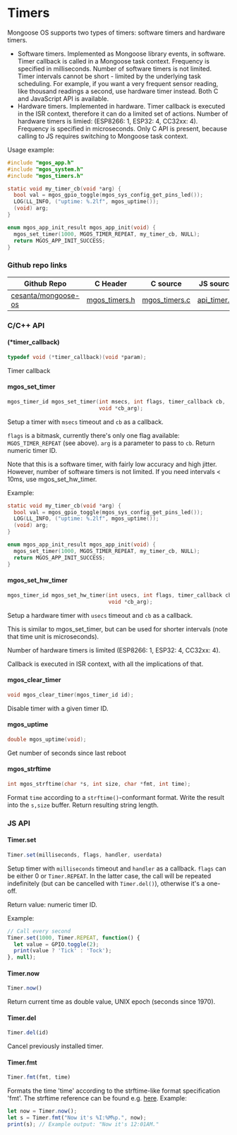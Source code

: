 
# Timers

Mongoose OS supports two types of timers: software timers and hardware
timers.

- Software timers. Implemented as Mongoose library events, in software.
  Timer callback is called in a Mongoose task context. Frequency is
  specified in milliseconds. Number of software timers is not limited.
  Timer intervals cannot be short - limited by the underlying
  task scheduling. For example, if you want a very frequent sensor reading,
  like thousand readings a second, use hardware timer instead.
  Both C and JavaScript API is available.
- Hardware timers. Implemented in hardware. Timer callback is executed in
  the ISR context, therefore it can do a limited set of actions.
  Number of hardware timers is limied: (ESP8266: 1, ESP32: 4, CC32xx: 4).
  Frequency is specified in microseconds. Only C API is present, because
  calling to JS requires switching to Mongoose task context.

Usage example:
```c
#include "mgos_app.h"
#include "mgos_system.h"
#include "mgos_timers.h"

static void my_timer_cb(void *arg) {
  bool val = mgos_gpio_toggle(mgos_sys_config_get_pins_led());
  LOG(LL_INFO, ("uptime: %.2lf", mgos_uptime());
  (void) arg;
}

enum mgos_app_init_result mgos_app_init(void) {
  mgos_set_timer(1000, MGOS_TIMER_REPEAT, my_timer_cb, NULL);
  return MGOS_APP_INIT_SUCCESS;
}
```
 
### Github repo links
| Github Repo | C Header | C source  | JS source |
| ----------- | -------- | --------  | ----------------- |
| [cesanta/mongoose-os](https://github.com/cesanta/mongoose-os) | [mgos_timers.h](https://github.com/cesanta/mongoose-os/tree/master/fw/include/mgos_timers.h) | [mgos_timers.c](https://github.com/cesanta/mongoose-os/tree/master/fw/src/mgos_timers.c)  | [api_timer.js](http://github.com/mongoose-os-libs/mjs/tree/master/fs/api_timer.js)         |


### C/С++ API
#### (*timer_callback)

```c
typedef void (*timer_callback)(void *param);
```
 Timer callback 
#### mgos_set_timer

```c
mgos_timer_id mgos_set_timer(int msecs, int flags, timer_callback cb,
                             void *cb_arg);
```

Setup a timer with `msecs` timeout and `cb` as a callback.

`flags` is a bitmask, currently there's only one flag available:
`MGOS_TIMER_REPEAT` (see above). `arg` is a parameter to pass to `cb`.
Return numeric timer ID.

Note that this is a software timer, with fairly low accuracy and high jitter.
However, number of software timers is not limited.
If you need intervals < 10ms, use mgos_set_hw_timer.

Example:
```c
static void my_timer_cb(void *arg) {
  bool val = mgos_gpio_toggle(mgos_sys_config_get_pins_led());
  LOG(LL_INFO, ("uptime: %.2lf", mgos_uptime());
  (void) arg;
}

enum mgos_app_init_result mgos_app_init(void) {
  mgos_set_timer(1000, MGOS_TIMER_REPEAT, my_timer_cb, NULL);
  return MGOS_APP_INIT_SUCCESS;
}
```
 
#### mgos_set_hw_timer

```c
mgos_timer_id mgos_set_hw_timer(int usecs, int flags, timer_callback cb,
                                void *cb_arg);
```

Setup a hardware timer with `usecs` timeout and `cb` as a callback.

This is similar to mgos_set_timer, but can be used for shorter intervals
(note that time unit is microseconds).

Number of hardware timers is limited (ESP8266: 1, ESP32: 4, CC32xx: 4).

Callback is executed in ISR context, with all the implications of that.
 
#### mgos_clear_timer

```c
void mgos_clear_timer(mgos_timer_id id);
```

Disable timer with a given timer ID.
 
#### mgos_uptime

```c
double mgos_uptime(void);
```
 Get number of seconds since last reboot 
#### mgos_strftime

```c
int mgos_strftime(char *s, int size, char *fmt, int time);
```

Format `time` according to a `strftime()`-conformant format.
Write the result into the `s,size` buffer. Return resulting string length.
 

### JS API
#### Timer.set

```javascript
Timer.set(milliseconds, flags, handler, userdata)
```
Setup timer with `milliseconds` timeout and `handler` as a callback.
`flags` can be either 0 or `Timer.REPEAT`. In the latter case, the call
will be repeated indefinitely (but can be cancelled with `Timer.del()`),
otherwise it's a one-off.

Return value: numeric timer ID.

Example:
```javascript
// Call every second
Timer.set(1000, Timer.REPEAT, function() {
  let value = GPIO.toggle(2);
  print(value ? 'Tick' : 'Tock');
}, null);
```
#### Timer.now

```javascript
Timer.now()
```
Return current time as double value, UNIX epoch (seconds since 1970).
#### Timer.del

```javascript
Timer.del(id)
```
Cancel previously installed timer.
#### Timer.fmt

```javascript
Timer.fmt(fmt, time)
```
Formats the time 'time' according to the strftime-like format
specification 'fmt'. The strftime reference can be found e.g.
[here](http://www.cplusplus.com/reference/ctime/strftime/).
Example:
```javascript
let now = Timer.now();
let s = Timer.fmt("Now it's %I:%M%p.", now);
print(s); // Example output: "Now it's 12:01AM."
```
